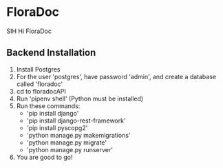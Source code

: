 # FloraDoc
SIH
Hi
FloraDoc 


## Backend Installation 

1. Install Postgres
2. For the user 'postgres', have password 'admin', and create a database called 'floradoc'
3. cd to floradocAPI
4. Run 'pipenv shell' (Python must be installed)
5. Run these commands:
   * 'pip install django'
   * 'pip install django-rest-framework'
   * 'pip install pyscopg2'
   * 'python manage.py makemigrations'
   * 'python manage.py migrate'
   * 'python manage.py runserver'
6. You are good to go!
